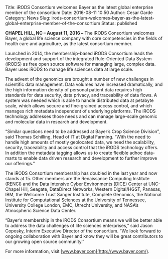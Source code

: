 Title: iRODS Consortium welcomes Bayer as the latest global enterprise member of the consortium
Date: 2016-08-11 10:50
Author: Cesar Garde
Category: News
Slug: irods-consortium-welcomes-bayer-as-the-latest-global-enterprise-member-of-the-consortium
Status: published

**CHAPEL HILL, NC – August 11, 2016 –** The iRODS Consortium welcomes
Bayer, a global life science company with core competencies in the
fields of health care and agriculture, as the latest consortium member.

<!--more-->

Launched in 2014, the membership-based iRODS Consortium leads the
development and support of the integrated Rule-Oriented Data System
(iRODS) as free open source software for managing large, complex data.
Bayer uses iRODS to manage life sciences data at large scale.

The advent of the genomics era brought a number of new challenges in
scientific data management. Data volumes have increased dramatically,
and the high information density of personal patient data requires high
standards for data security, data privacy, and traceability of data
flows. A system was needed which is able to handle distributed data at
petabyte scale, which allows secure and fine-grained access control, and
which manages rich metadata independent of underlying platforms. The
iRODS technology addresses those needs and can manage large-scale
genomic and molecular data in research and development.

“Similar questions need to be addressed at Bayer’s Crop Science
Division”, said Thomas Schilling, Head of IT at Digital Farming. “With
the need to handle high amounts of mostly geolocated data, we need the
scalability, security, traceability and access control that the iRODS
technology offers. In addition the metadata tagging allows us to create
flexible adhoc data-marts to enable data driven research and development
to further improve our offerings.”

The iRODS Consortium membership has doubled in the last year and now
stands at 15. Other members are the Renaissance Computing Institute
(RENCI) and the Data Intensive Cyber Environments (DICE) Center at
UNC-Chapel Hill, Seagate, DataDirect Networks, Western Digital/HGST,
Panasas, IBM, the Wellcome Trust Sanger Institute, Complete Genomics,
the National Institute for Computational Sciences at the University of
Tennessee, University College London, EMC, Utrecht University, and
NASA’s Atmospheric Science Data Center.

“Bayer’s membership in the iRODS Consortium means we will be better able
to address the data challenges of life sciences enterprises,” said Jason
Coposky, Interim Executive Director of the consortium. “We look forward
to ongoing collaboration with Bayer and know they will be great
contributors to our growing open source community.”

For more information, visit [www.bayer.com](http://www.bayer.com/).

